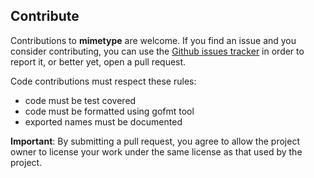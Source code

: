 ## Contribute

Contributions to **mimetype** are welcome. If you find an issue and you consider
contributing, you can use the [Github issues tracker](https://github.com/wailsapp/mimetype/issues)
in order to report it, or better yet, open a pull request.

Code contributions must respect these rules:

- code must be test covered
- code must be formatted using gofmt tool
- exported names must be documented

**Important**: By submitting a pull request, you agree to allow the project
owner to license your work under the same license as that used by the project.
